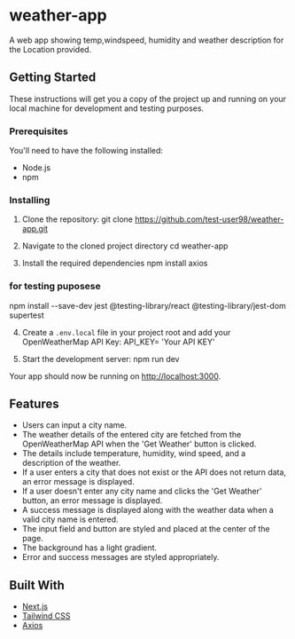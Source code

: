 # weather-app
A web app showing temp,windspeed, humidity and weather description for the Location provided.

## Getting Started

These instructions will get you a copy of the project up and running on your local machine for development and testing purposes.

### Prerequisites

You'll need to have the following installed:

- Node.js
- npm

### Installing

1. Clone the repository:
git clone https://github.com/test-user98/weather-app.git


2. Navigate to the cloned project directory
cd weather-app


3. Install the required dependencies
npm install axios
### for testing puposese ###
npm install --save-dev jest @testing-library/react @testing-library/jest-dom supertest


4. Create a `.env.local` file in your project root and add your OpenWeatherMap API Key:
API_KEY= 'Your API KEY'

5. Start the development server:
npm run dev

Your app should now be running on [http://localhost:3000](http://localhost:3000).

## Features

- Users can input a city name.
- The weather details of the entered city are fetched from the OpenWeatherMap API when the 'Get Weather' button is clicked.
- The details include temperature, humidity, wind speed, and a description of the weather.
- If a user enters a city that does not exist or the API does not return data, an error message is displayed.
- If a user doesn't enter any city name and clicks the 'Get Weather' button, an error message is displayed.
- A success message is displayed along with the weather data when a valid city name is entered.
- The input field and button are styled and placed at the center of the page.
- The background has a light gradient.
- Error and success messages are styled appropriately.

## Built With

- [Next.js](https://nextjs.org/)
- [Tailwind CSS](https://tailwindcss.com/)
- [Axios](https://axios-http.com/)
